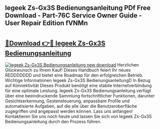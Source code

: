 ## Iegeek Zs-Gx3S Bedienungsanleitung PDf Free Download - Part-76C Service Owner Guide - User Repair Edition fVNMn

# <h2><a href="http://df5uh9.blite.top/?on=Iegeek+Zs-Gx3S+Bedienungsanleitung">🔗Download 👉🔴 Iegeek Zs-Gx3S Bedienungsanleitung</a></h2>

[![Iegeek Zs-Gx3S Bedienungsanleitung new download](https://i.imgur.com/lujVjoI.png)](http://df5uh9.blite.top/?on=Iegeek+Zs-Gx3S+Bedienungsanleitung)
Herzlichen Glückwunsch zu Ihrem Kauf! Dieses Handbuch feiert Ihr neues REDDDDDDD und bietet eine Roadmap für den erfolgreichen Betrieb. Wichtige Informationen Iegeek Zs-Gx3S BedienungsanleitungD In Bezug auf Konnektivität Dieses Produkt benötigt eine stabile Internetverbindung für eine optimale Leistung. Iegeek Zs-Gx3S Bedienungsanleitung verfügt über eine beeindruckende Sammlung fortschrittlicher Funktionen, darunter Gesichtserkennung, Gestensteuerung, anpassbare Profile und automatisierte Aufgaben, auf die alle über die Benutzeroberfläche zugegriffen und angepasst werden können. Lass uns anfangen! Kontaktieren Sie uns noch heute und lassen Sie sich von Iegeek Zs-Gx3S Bedienungsanleitung durch den Prozess führen.
